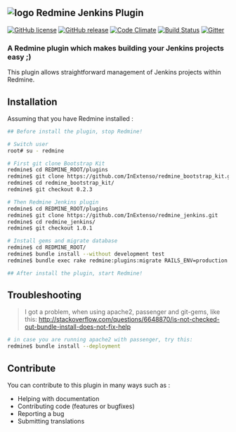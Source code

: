 ## ![logo](https://raw.github.com/InExtenso/redmine_jenkins/gh-pages/images/jenkins_logo.png) Redmine Jenkins Plugin

[![GitHub license](https://img.shields.io/github/license/InExtenso/redmine_jenkins.svg)](https://github.com/InExtenso/redmine_jenkins/blob/devel/LICENSE)
[![GitHub release](https://img.shields.io/github/release/InExtenso/redmine_jenkins.svg)](https://github.com/InExtenso/redmine_jenkins/releases/latest)
[![Code Climate](https://codeclimate.com/github/jbox-web/redmine_jenkins.png)](https://codeclimate.com/github/jbox-web/redmine_jenkins)
[![Build Status](https://travis-ci.org/InExtenso/redmine_jenkins.svg?branch=devel)](https://travis-ci.org/InExtenso/redmine_jenkins)
[![Gitter](https://badges.gitter.im/Join%20Chat.svg)](https://gitter.im/jbox-web/redmine_jenkins?utm_source=badge&utm_medium=badge&utm_campaign=pr-badge)

### A Redmine plugin which makes building your Jenkins projects easy ;)

This plugin allows straightforward management of Jenkins projects within Redmine.

## Installation

Assuming that you have Redmine installed :

```sh
## Before install the plugin, stop Redmine!

# Switch user
root# su - redmine

# First git clone Bootstrap Kit
redmine$ cd REDMINE_ROOT/plugins
redmine$ git clone https://github.com/InExtenso/redmine_bootstrap_kit.git
redmine$ cd redmine_bootstrap_kit/
redmine$ git checkout 0.2.3

# Then Redmine Jenkins plugin
redmine$ cd REDMINE_ROOT/plugins
redmine$ git clone https://github.com/InExtenso/redmine_jenkins.git
redmine$ cd redmine_jenkins/
redmine$ git checkout 1.0.1

# Install gems and migrate database
redmine$ cd REDMINE_ROOT/
redmine$ bundle install --without development test
redmine$ bundle exec rake redmine:plugins:migrate RAILS_ENV=production NAME=redmine_jenkins

## After install the plugin, start Redmine!
```

## Troubleshooting

> I got a problem, when using apache2, passenger and git-gems, like this: http://stackoverflow.com/questions/6648870/is-not-checked-out-bundle-install-does-not-fix-help

```sh
# in case you are running apache2 with passenger, try this:
redmine$ bundle install --deployment
```

## Contribute

You can contribute to this plugin in many ways such as :
* Helping with documentation
* Contributing code (features or bugfixes)
* Reporting a bug
* Submitting translations
